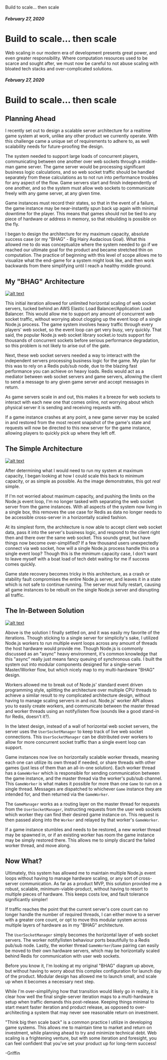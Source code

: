 Build to scale... then scale

</title>

##### February 27, 2020

# Build to scale... then scale

Web scaling in our modern era of development presents great power, and even greater responsibility. Where computation resources used to be scarce and sought after, we must now be careful to not abuse scaling with bloated tech stacks and over-complicated solutions.

</summary>

##### February 27, 2020

# Build to scale... then scale

## Planning Ahead

I recently set out to design a scalable server architecture for a realtime game system at work, unlike any other product we currently operate. With this challenge came a unique set of requirements to adhere to, as well scalability needs for future-proofing the design.

The system needed to support large loads of concurrent players, communicating between one another over web sockets through a middle-man game server. The game server would be processing significant business logic calculations, and so web socket traffic should be handled separately from these calculations as to not run into performance troubles for any aspect of the flow. Game servers start and finish independently of one another, and so the system must allow web sockets to communicate freely with any game server, at any given time.

Game instances must record their states, so that in the event of a failure, the game instance may be near-instantly spun back up again with minimal downtime for the player. This means that games should not be tied to any piece of hardware or address in memory, so that rebuilding is possible on the fly.

I began to design the architecture for my maximum capacity, absolute success case (or my "BHAG" - Big Hairy Audacious Goal). What this allowed me to do was conceptualize where the system needed to go if we reached our ultimate goal for the product and became stretched thin on computation. The practice of beginning with this level of scope allows me to visualize what the end-game for a system might look like, and then work backwards from there simplifying until I reach a healthy middle ground.

## My "BHAG" Architecture

[![alt text](/images/scale/web-archi-initial.jpg "Logo Title Text 1")](/images/scale/web-archi-initial.jpg)

This initial iteration allowed for unlimited horizontal scaling of web socket servers, tucked behind an AWS Elastic Load Balancer/Application Load Balancer. This would allow me to support any amount of concurrent web socket traffic, without worrying about clogging up the event loop of a single Node.js process. The game system involves heavy traffic through every players' web socket, so the event loop can get very busy, very quickly. That said, the popular Node.js web socket library socket.io touts support for thousands of concurrent sockets before serious performance degradation, so this problem is not likely to arise out of the gate.

Next, these web socket servers needed a way to interact with the independent servers processing business logic for the game. My plan for this was to rely on a Redis pub/sub node, due to the blazing fast performance you can achieve on heavy loads. Redis would act as a mediator between web socket servers and game servers, allowing the client to send a message to any given game server and accept messages in return.

As game servers scale in and out, this makes it a breeze for web sockets to interact with each new one that comes online, not worrying about which physical server it is sending and receiving requests with.

If a game instance crashes at any point, a new game server may be scaled in and restored from the most recent snapshot of the game's state and requests will now be directed to this new server for the game instance, allowing players to quickly pick up where they left off.

## The Simple Architecture

[![alt text](/images/scale/web-archi-simple.png "Logo Title Text 1")](/images/scale/web-archi-simple.png)

After determining what I would need to run my system at maximum capacity, I began looking at how I could scale this back to minimum capacity, or as simple as possible. As the image demonstrates, this got _real_ simple.

If I'm not worried about maximum capacity, and pushing the limits on the Node.js event loop, I'm no longer tasked with separating the web socket server from the game instances. With all aspects of the system now living in a single box, this removes the use case for Redis as data no longer needs to be accessible cross-server in a horizontally scaled fashion.

At its simplest form, the architecture is now able to accept client web socket data, pass it into the server's business logic, and respond to the client right then and there over the same web socket. This sounds great, but have things now become over-simplified? If a few thousand users unexpectedly connect via web socket, how will a single Node.js process handle this on a single event loop? Though this is the minimum capacity case, I don't want to leave myself with a boat load of tech debt waiting for me if success comes quickly.

Game state recovery becomes tricky in this architecture, as a crash or stability fault compromises the entire Node.js server, and leaves it in a state which is not safe to continue running. The server must fully restart, causing all game instances to be rebuilt on the single Node.js server and disrupting all traffic.

## The In-Between Solution

[![alt text](/images/scale/web-archi-hood.jpg "Logo Title Text 1")](/images/scale/web-archi-hood.jpg)

Above is the solution I finally settled on, and it was easily my favorite of the iterations. Though sticking to a single server for simplicity's sake, I utilized Node.js workers to run multiple event loops across any amount of threads the host hardware would provide me. Though Node.js is commonly discussed as an "async" heavy environment, it's common knowledge that this "async" really just means fancy queuing of synchronous calls. I built the system out into modular components designed for a single-server Master/Worker flow, but which nicely map to my multi-hardware "BHAG" design.

Workers allowed me to break out of Node.js' standard event driven programming style, splitting the architecture over multiple CPU threads to achieve a similar result to my complicated architecture design, without having to manage scaling servers in and out. Node.js' worker API allows you to easily create workers, and communicate between the master thread and worker threads using an notify/listen flow (sounds like a good stand-in for Redis, doesn't it?).

In the latest design, instead of a wall of horizontal web socket servers, the server uses the `UserSocketManager` to keep track of live web socket connections. This `UserSocketManager` can be distributed over workers to allow for more concurrent socket traffic than a single event loop can support.

Game instances now live on horizontally scalable worker threads, meaning each one can utilize its own thread if needed, or share threads with other games (just less of them than an all-in-one solution). Each worker thread has a `GameWorker` which is responsible for sending communication between the game instance, and the master thread via the worker's pub/sub channel. This `GameWorker` is what makes it possible for more than one `Game` to run on a single thread. Messages are dispatched to whichever `Game` instance they are intended for, and then returned via the `GameWorker`.

The `GameManager` works as a routing layer on the master thread for requests from the `UserSocketManager`, instructing requests from the user web sockets which worker they can find their desired game instance on. This request is then passed along into the `Worker` and relayed by that worker's `GameWorker`.

If a game instance stumbles and needs to be restored, a new worker thread may be spawned in, or if an existing worker has room the game instance may be simply restored there. This allows me to simply discard the failed worker thread, and move along.

## Now What?

Ultimately, this system has allowed me to maintain multiple Node.js event loops without having to manage hardware scaling, or any sort of cross-server communication. As far as a product MVP, this solution provided me a robust, scalable, minimum-viable-product, without having to resort to multiple pieces of hardware. This keeps costs low, and fault tolerance significantly simpler!

If traffic reaches the point that the current server's core count can no longer handle the number of required threads, I can either move to a server with a greater core count, or opt to move this modular system across multiple layers of hardware as in my "BHAG" architecture.

The `UserSocketManager` simply becomes the horizontal layer of web socket servers. The worker notify/listen behaviour ports beautifully to a Redis pub/sub node. Lastly, the worker thread `GameWorker`/`Game` pairing can easily be moved to their own hardware servers, which may be horizontally scaled behind Redis for communication with user web sockets.

Before you know it, I'm looking at my original "BHAG" diagram up above, but without having to worry about this complex configuration for launch day of the product. Modular design has allowed me to launch small, and scale up when it becomes a necessary next step.

While I'm over-simplifying how that transition would likely go in reality, it is clear how well the final single-server iteration maps to a multi-hardware setup when traffic demands this post-release. Keeping things minimal to start meant faster iteration and product release, as opposed to over-architecting a system that may never see reasonable return on investment.

"Think big then scale back" is a common practice I utilize in developing game systems. This allows me to maintain time to market and return on investment, while planning ahead to try and minimize technical debt. Web scaling is a frightening venture, but with some iteration and foresight, you can feel confident that you've set your product up for long-term success!

-Griffin
